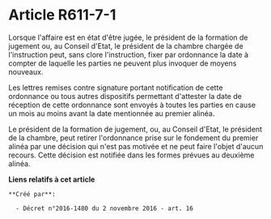 # Article R611-7-1

Lorsque  l'affaire est en état d'être jugée, le président de la formation de  jugement ou, au Conseil d'Etat, le président de
la chambre chargée de  l'instruction peut, sans clore l'instruction, fixer par ordonnance la  date à compter de laquelle les
parties ne peuvent plus invoquer de  moyens nouveaux.

Les lettres remises contre signature  portant notification de cette ordonnance ou tous autres dispositifs  permettant
d'attester la date de réception de cette ordonnance sont  envoyés à toutes les parties en cause un mois au moins avant la
date  mentionnée au premier alinéa.

Le président de la formation de jugement,  ou, au Conseil d'Etat, le président de la chambre, peut retirer  l'ordonnance
prise sur le fondement du premier alinéa par une décision  qui n'est pas motivée et ne peut faire l'objet d'aucun recours.
Cette  décision est notifiée dans les formes prévues au deuxième alinéa.

**Liens relatifs à cet article**

	**Créé par**:

	  - Décret n°2016-1480 du 2 novembre 2016 - art. 16
